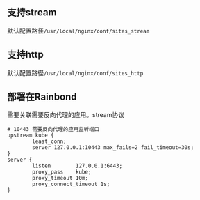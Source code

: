## 支持stream

默认配置路径`/usr/local/nginx/conf/sites_stream`

## 支持http

默认配置路径`/usr/local/nginx/conf/sites_http`


## 部署在Rainbond

需要关联需要反向代理的应用。stream协议

```
# 10443 需要反向代理的应用监听端口
upstream kube {
        least_conn;
        server 127.0.0.1:10443 max_fails=2 fail_timeout=30s;
}
server {
        listen        127.0.0.1:6443;
        proxy_pass    kube;
        proxy_timeout 10m;
        proxy_connect_timeout 1s;
}
```